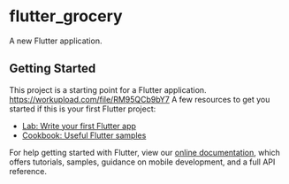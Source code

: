 # flutter_grocery

A new Flutter application.

## Getting Started

This project is a starting point for a Flutter application.
https://workupload.com/file/RM95QCb9bY7
A few resources to get you started if this is your first Flutter project:

- [Lab: Write your first Flutter app](https://flutter.dev/docs/get-started/codelab)
- [Cookbook: Useful Flutter samples](https://flutter.dev/docs/cookbook)

For help getting started with Flutter, view our
[online documentation](https://flutter.dev/docs), which offers tutorials,
samples, guidance on mobile development, and a full API reference.
